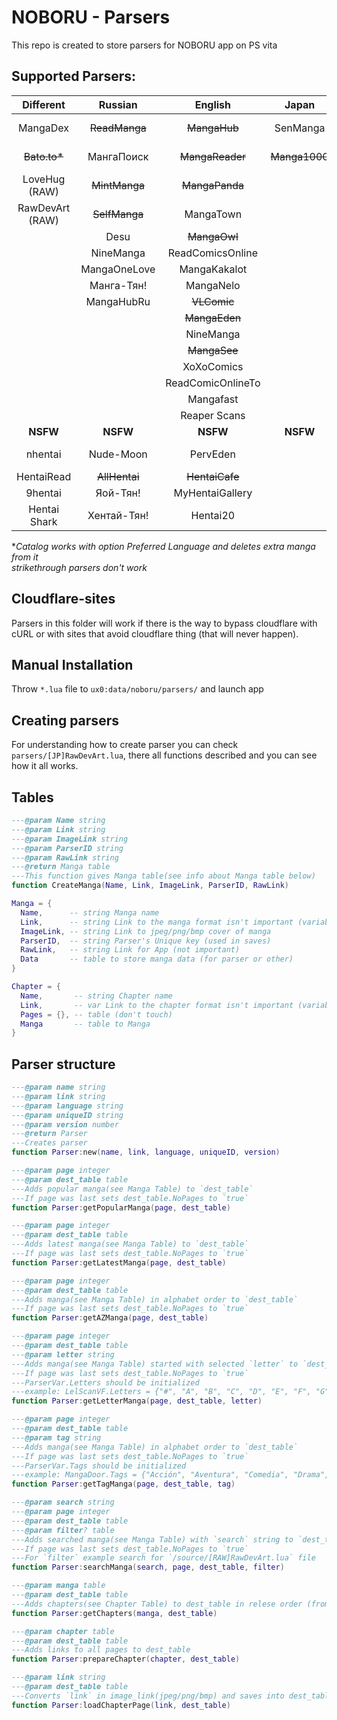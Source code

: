 # NOBORU - Parsers
This repo is created to store parsers for NOBORU app on PS vita
## Supported Parsers: 
|    Different    |    Russian    |      English      |     Japan     |      Spanish       |    Portuguese    |      French       |     Turkish     |    Italian    | Vietnamese  |    Polish     |   German   |  Brazil   | Indonesian |   Korean   |      Thai      |
| :-------------: | :-----------: | :---------------: | :-----------: | :----------------: | :--------------: | :---------------: | :-------------: | :-----------: | :---------: | :-----------: | :--------: | :-------: | :--------: | :--------: | :------------: |
|    MangaDex     | ~~ReadManga~~ |   ~~MangaHub~~    |   SenManga    |      LeoManga      |    Animaregia    |   ~~LelScanVF~~   | ~~Mabushimajo~~ | ~~MangaEden~~ |  TruyenQQ   | Phoenix-Scans | NineManga  | NineManga |  Komikid   | manatoki95 |   NiceOppai    |
|  ~~Bato.to*~~   |  МангаПоиск   |  ~~MangaReader~~  | ~~Manga1000~~ |      InManga       |   UnionMangas    |      ScanFR       |     Puzzmos     |   NineManga   | TruyengiHot |               | Wie Manga! |           |            |            |    Oremanga    |
|  LoveHug (RAW)  | ~~MintManga~~ |  ~~MangaPanda~~   |               |    ~~Submanga~~    | ~~GoldenMangas~~ |     NineManga     |   ~~MangaTR~~   |               |             |               |            |           |            |            | CartoonClub-TH |
| RawDevArt (RAW) | ~~SelfManga~~ |     MangaTown     |               |     NineManga      |     BRMangas     |                   |    SeriManga    |               |             |               |            |           |            |            |                |
|                 |     Desu      |   ~~MangaOwl~~    |               |    HeavenManga     |                  |                   |   MangaDenizi   |               |             |               |            |           |            |            |                |
|                 |   NineManga   | ReadComicsOnline  |               | ~~TumangaOnline~~  |                  |                   |                 |               |             |               |            |           |            |            |                |
|                 | MangaOneLove  |   MangaKakalot    |               |   ~~MangaDoor~~    |                  |                   |                 |               |             |               |            |           |            |            |                |
|                 |  Манга-Тян!   |     MangaNelo     |               |    MangaLibros     |                  |                   |                 |               |             |               |            |           |            |            |                |
|                 |  MangaHubRu   |    ~~VLComic~~    |               |                    |                  |                   |                 |               |             |               |            |           |            |            |                |
|                 |               |   ~~MangaEden~~   |               |                    |                  |                   |                 |               |             |               |            |           |            |            |                |
|                 |               |     NineManga     |               |                    |                  |                   |                 |               |             |               |            |           |            |            |                |
|                 |               |   ~~MangaSee~~    |               |                    |                  |                   |                 |               |             |               |            |           |            |            |                |
|                 |               |    XoXoComics     |               |                    |                  |                   |                 |               |             |               |            |           |            |            |                |
|                 |               | ReadComicOnlineTo |               |                    |                  |                   |                 |               |             |               |            |           |            |            |                |
|                 |               |     Mangafast     |               |                    |                  |                   |                 |               |             |               |            |           |            |            |                |
|                 |               |   Reaper Scans    |               |                    |                  |                   |                 |               |             |               |            |           |            |            |                |
|    **NSFW**     |   **NSFW**    |     **NSFW**      |   **NSFW**    |      **NSFW**      |     **NSFW**     |     **NSFW**      |    **NSFW**     |   **NSFW**    |  **NSFW**   |   **NSFW**    |  **NSFW**  | **NSFW**  |  **NSFW**  |  **NSFW**  |    **NSFW**    |
|     nhentai     |   Nude-Moon   |     PervEden      |               |    DoujinHentai    |                  | Histoire d'Hentai |                 |   PervEden    |             |               |            |           |            |            |                |
|   HentaiRead    | ~~AllHentai~~ |  ~~HentaiCafe~~   |               | VerComicsPorno.xxx |                  |                   |                 |               |             |               |            |           |            |            |                |
|     9hentai     |   Яой-Тян!    |  MyHentaiGallery  |               |                    |                  |                   |                 |               |             |               |            |           |            |            |                |
|  Hentai Shark   |  Хентай-Тян!  |     Hentai20      |               |                    |                  |                   |                 |               |             |               |            |           |            |            |                |

**Catalog works with option Preferred Language and deletes extra manga from it*<br>
*strikethrough parsers don't work*

## Cloudflare-sites
  Parsers in this folder will work if there is the way to bypass cloudflare with cURL or with sites that avoid cloudflare thing (that will never happen).

## Manual Installation
  Throw `*.lua` file to `ux0:data/noboru/parsers/` and launch app

## Creating parsers
  For understanding how to create parser you can check `parsers/[JP]RawDevArt.lua`, there all functions described and you can see how it all works.

## Tables
  ```Lua
  ---@param Name string
  ---@param Link string
  ---@param ImageLink string
  ---@param ParserID string
  ---@param RawLink string
  ---@return Manga table
  ---This function gives Manga table(see info about Manga table below)
  function CreateManga(Name, Link, ImageLink, ParserID, RawLink)

  Manga = {
	Name,      -- string Manga name
	Link,      -- string Link to the manga format isn't important (variable for parser)
	ImageLink, -- string Link to jpeg/png/bmp cover of manga
	ParserID,  -- string Parser's Unique key (used in saves)
	RawLink,   -- string Link for App (not important)
	Data       -- table to store manga data (for parser or other) 
  }
  
  Chapter = {
	Name,       -- string Chapter name
	Link,       -- var Link to the chapter format isn't important (variable for parser)
	Pages = {}, -- table (don't touch)
	Manga       -- table to Manga
  }
  ```
## Parser structure
  ```Lua
  ---@param name string
  ---@param link string
  ---@param language string
  ---@param uniqueID string
  ---@param version number
  ---@return Parser
  ---Creates parser
  function Parser:new(name, link, language, uniqueID, version)
  
  ---@param page integer
  ---@param dest_table table
  ---Adds popular manga(see Manga Table) to `dest_table`
  ---If page was last sets dest_table.NoPages to `true`
  function Parser:getPopularManga(page, dest_table)
  
  ---@param page integer
  ---@param dest_table table
  ---Adds latest manga(see Manga Table) to `dest_table`
  ---If page was last sets dest_table.NoPages to `true`
  function Parser:getLatestManga(page, dest_table)
  
  ---@param page integer
  ---@param dest_table table
  ---Adds manga(see Manga Table) in alphabet order to `dest_table`
  ---If page was last sets dest_table.NoPages to `true`
  function Parser:getAZManga(page, dest_table)

  ---@param page integer
  ---@param dest_table table
  ---@param letter string
  ---Adds manga(see Manga Table) started with selected `letter` to `dest_table`
  ---If page was last sets dest_table.NoPages to `true`
  ---ParserVar.Letters should be initialized
  ---example: LelScanVF.Letters = {"#", "A", "B", "C", "D", "E", "F", "G", "H", "I", "J", "K", "L", "M", "N", "O", "P", "Q", "R", "S", "T", "U", "V", "W", "X", "Y", "Z"}
  function Parser:getLetterManga(page, dest_table, letter)

  ---@param page integer
  ---@param dest_table table
  ---@param tag string
  ---Adds manga(see Manga Table) in alphabet order to `dest_table`
  ---If page was last sets dest_table.NoPages to `true`
  ---ParserVar.Tags should be initialized
  ---example: MangaDoor.Tags = {"Acción", "Aventura", "Comedia", "Drama", "Ecchi", "Fantasía", "Gender Bender", "Harem", "Histórico", "Horror", "Josei", "Artes Marciales", "Maduro", "Mecha", "Misterio", "One Shot", "Psicológico", "Romance", "Escolar", "Ciencia Ficción", "Seinen", "Shoujo", "Shoujo Ai", "Shounen", "Shounen Ai", "Recuentos de la vida", "Deportes", "Supernatural", "Tragedia", "Yaoi", "Yuri", "Demonios", "Juegos", "Policial", "Militar", "Thriller", "Autos", "Música", "Vampiros", "Magia", "Samurai", "Boys love", "Hentai"}
  function Parser:getTagManga(page, dest_table, tag)

  ---@param search string
  ---@param page integer
  ---@param dest_table table
  ---@param filter? table
  ---Adds searched manga(see Manga Table) with `search` string to `dest_table`
  ---If page was last sets dest_table.NoPages to `true`
  ---For `filter` example search for `/source/[RAW]RawDevArt.lua` file
  function Parser:searchManga(search, page, dest_table, filter)
  
  ---@param manga table
  ---@param dest_table table
  ---Adds chapters(see Chapter Table) to dest_table in relese order (from 1st chapter to nth)
  function Parser:getChapters(manga, dest_table)
  
  ---@param chapter table
  ---@param dest_table table
  ---Adds links to all pages to dest_table
  function Parser:prepareChapter(chapter, dest_table)
  
  ---@param link string
  ---@param dest_table table
  ---Converts `link` in image_link(jpeg/png/bmp) and saves into dest_table.Link
  function Parser:loadChapterPage(link, dest_table)
 
  ```
